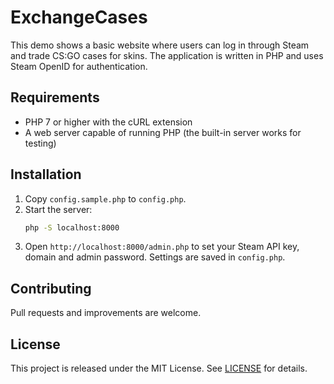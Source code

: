 # ExchangeCases

This demo shows a basic website where users can log in through Steam and trade CS:GO cases for skins. The application is written in PHP and uses Steam OpenID for authentication.

## Requirements

- PHP 7 or higher with the cURL extension
- A web server capable of running PHP (the built-in server works for testing)

## Installation

1. Copy `config.sample.php` to `config.php`.
2. Start the server:
   ```bash
   php -S localhost:8000
   ```
3. Open `http://localhost:8000/admin.php` to set your Steam API key, domain and admin password. Settings are saved in `config.php`.

## Contributing

Pull requests and improvements are welcome.

## License

This project is released under the MIT License. See [LICENSE](LICENSE) for details.
